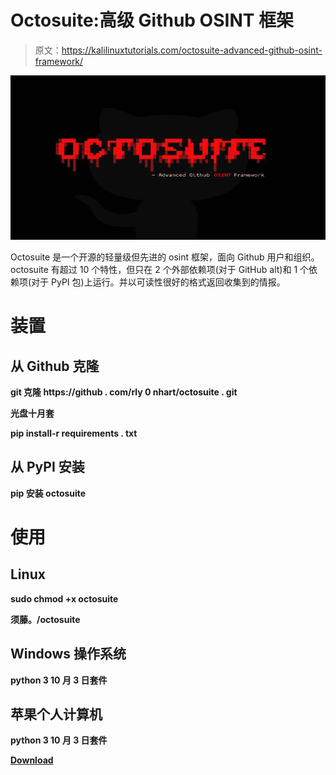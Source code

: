 # Octosuite:高级 Github OSINT 框架

> 原文：<https://kalilinuxtutorials.com/octosuite-advanced-github-osint-framework/>

[![](img/8b89a945d4c59e8aa7fbc0788d784aa7.png)](https://blogger.googleusercontent.com/img/b/R29vZ2xl/AVvXsEhXwednIrd3CKHz4JbBe70wubu9-6ECNL61RcQ1XKmYf__6ol-NwBCu1d9qEB-MBqpmJkJ5ewhUhzy1mAvQL0G6AHGgpCX3yoS6-TOUGKY_v2X-P1pYXhYjg0EByfRMz4YFn7j3GZKfwC5IE1-WZHVgsZyRNdxMRzOjhPoQRTr9Ly5VazXeQIBAYEe4/s728/bd7f3d3c-0ac2-4218-baaf-32ce6539d97e.png)

Octosuite 是一个开源的轻量级但先进的 osint 框架，面向 Github 用户和组织。octosuite 有超过 10 个特性，但只在 2 个外部依赖项(对于 GitHub alt)和 1 个依赖项(对于 PyPI 包)上运行。并以可读性很好的格式返回收集到的情报。

# 装置

## 从 Github 克隆

**git 克隆 https://github . com/rly 0 nhart/octosuite . git**

**光盘十月套**

**pip install-r requirements . txt**

## 从 PyPI 安装

**pip 安装 octosuite**

# 使用

## Linux

**sudo chmod +x octosuite**

**须藤。/octosuite**

## Windows 操作系统

**python 3 10 月 3 日套件**

## 苹果个人计算机

**python 3 10 月 3 日套件**

[**Download**](https://github.com/rly0nheart/octosuite)